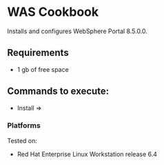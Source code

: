 WAS Cookbook
===================
Installs and configures WebSphere Portal 8.5.0.0.

Requirements
------------
- 1 gb of free space

Commands to execute:
---------------------
- Install => 

### Platforms
Tested on:
- Red Hat Enterprise Linux Workstation release 6.4
